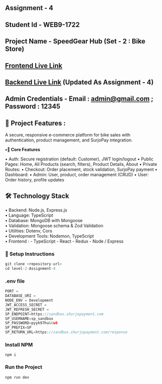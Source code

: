 ## Assignment - 4

## Student Id - WEB9-1722

## Project Name - SpeedGear Hub (Set - 2 : Bike Store)

## [Frontend Live Link](https://bike-shop-nine.vercel.app/)

## [Backend Live Link](https://assignment-2-gray-sigma.vercel.app/) (Updated As Assignment - 4)

## Admin Credentials - Email : admin@gmail.com ; Password : 12345

## 🚀 Project Features :

A secure, responsive e-commerce platform for bike sales with authentication, product management, and SurjoPay integration.

**•🔹 Core Features** </br>

• Auth: Secure registration (default: Customer), JWT login/logout
• Public Pages: Home, All Products (search, filters), Product Details, About
• Private Routes:
• Checkout: Order placement, stock validation, SurjoPay payment
• Dashboard:
• Admin: User, product, order management (CRUD)
• User: Order history, profile updates


## 🛠️ Technology Stack

• Backend: Node.js, Express.js</br>
• Language: TypeScript</br>
• Database: MongoDB with Mongoose</br>
• Validation: Mongoose schema & Zod Validation</br>
• Utilities: Dotenv, Cors</br>
• Development Tools: Nodemon, TypeScript</br>
• Frontend : - TypeScript - React - Redux - Node / Express</br>

### 🧰 Setup Instructions

```js
git clone <repository-url>
cd level-2-Assignment-4
```

### .env file

```js
PORT =
DATABASE_URI =
NODE_ENV = Development
JWT_ACCESS_SECRET =
JWT_REFRESH_SECRET =
SP_ENDPOINT=https://sandbox.shurjopayment.com
SP_USERNAME=sp_sandbox
SP_PASSWORD=pyyk97hu&6u6
SP_PREFIX=SP
SP_RETURN_URL=https://sandbox.shurjopayment.com/response
```

### Install NPM

```shell
npm i
```

### Run the Project

```shell
npm run dev
```
